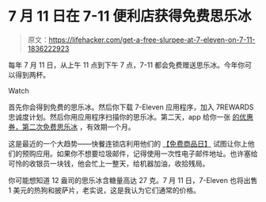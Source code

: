 # 7 月 11 日在 7-11 便利店获得免费思乐冰

> 原文：<https://lifehacker.com/get-a-free-slurpee-at-7-eleven-on-7-11-1836222923>

每年 7 月 11 日，从上午 11 点到下午 7 点，7-11 都会免费赠送思乐冰。今年你可以得到两杯。

Watch

首先你会得到免费的思乐冰。然后你下载 7-Eleven 应用程序，加入 7REWARDS 忠诚度计划。然后你用应用程序扫描你的思乐冰。第二天，app 给你一张 [的优惠券，第二次免费思乐冰](https://www.7-eleven.com/slurpee-7-eleven-day#featured-deal) ，有效期一个月。

这是最近的一个大趋势——快餐连锁店利用他们的 [【免费商品日】](https://lifehacker.com/tag/freebies) 试图让你上他们的预购应用。如果你不想要垃圾邮件，记得使用一次性电子邮件地址。也许塞给可怜的收银员一块钱，他会忙上一整天，给机器加油，收拾残局。

你可能想知道 12 盎司的思乐冰含糖量高达 27 克。7 月 11 日，7-Eleven 也将出售 1 美元的热狗和披萨片，老实说，这是我认为它们通常的价格。
